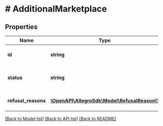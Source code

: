 # # AdditionalMarketplace

## Properties

Name | Type | Description | Notes
------------ | ------------- | ------------- | -------------
**id** | **string** | Additional marketplace ID. |
**status** | **string** | Marketplace visibility qualification status. |
**refusal_reasons** | [**\OpenAPI\AllegroSdk\Model\RefusalReason[]**](RefusalReason.md) | Reasons of visibility refusal. | [optional]

[[Back to Model list]](../../README.md#models) [[Back to API list]](../../README.md#endpoints) [[Back to README]](../../README.md)
